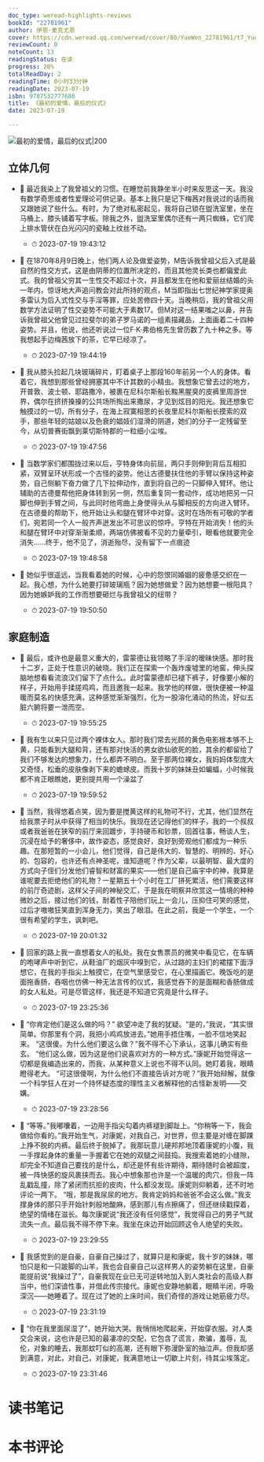 ```yaml
---
doc_type: weread-highlights-reviews
bookId: "22781961"
author: 伊恩·麦克尤恩
cover: https://cdn.weread.qq.com/weread/cover/80/YueWen_22781961/t7_YueWen_22781961.jpg
reviewCount: 0
noteCount: 13
readingStatus: 在读
progress: 28%
totalReadDay: 2
readingTime: 0小时33分钟
readingDate: 2023-07-19
isbn: 9787532777686
title: 《最初的爱情，最后的仪式》
date: 2023-07-19

---
```


![ 最初的爱情，最后的仪式|200](https://cdn.weread.qq.com/weread/cover/80/YueWen_22781961/t7_YueWen_22781961.jpg)


## 立体几何


- 📌 最近我染上了我曾祖父的习惯。在睡觉前我静坐半小时来反思这一天。我没有数学奇思或者性爱理论可供记录。基本上我只是记下梅茜对我说过的话而我又跟她说了些什么。有时，为了绝对私密起见，我将自己锁在盥洗室里，坐在马桶上，膝头铺着写字板。除我之外，盥洗室里偶尔还有一两只蜘蛛，它们爬上排水管伏在白光闪闪的瓷釉上纹丝不动。 
    - ⏱ 2023-07-19 19:43:12 

- 📌 在1870年8月9日晚上，他们两人论及做爱姿势，M告诉我曾祖父后入式是最自然的性交方式，这是由阴蒂的位置所决定的，而且其他灵长类也都偏爱此式。我的曾祖父穷其一生性交不超过十次，并且都发生在他和爱丽丝结婚的头一年内，惊讶地大声追问教会对此所持的观点，M当即指出七世纪神学家提奥多雷认为后入式性交与手淫等罪，应处苦修四十天。当晚稍后，我的曾祖父用数学方法证明了性交姿势不可能大于素数17。但M对这一结果嗤之以鼻，并告诉我曾祖父他曾见过拉斐尔的弟子罗马诺的一组素描藏品，上面画着二十四种姿势。并且，他说，他还听说过一位F·K·弗伯格先生曾历数了九十种之多。等我想起手边梅茜放下的茶，它早已经凉了。 
    - ⏱ 2023-07-19 19:44:19 

- 📌 我从膝头捡起几块玻璃碎片，盯着桌子上那段160年前另一个人的身体。看着它，我想到那些曾经拥塞其中不计其数的小精虫。我想象它曾去过的地方，开普敦、波士顿、耶路撒冷，被裹在尼科尔斯船长黢黑腥臭的皮裤里周游世界，偶尔在挤挤搡搡的公共场所掏出来撒尿，才见到炫目的阳光。我还想象它触摸过的一切，所有分子，在海上寂寞相思的长夜里尼科尔斯船长摸索的双手，那些年轻的姑娘以及色衰的娼妓们湿滑的阴道，她们的分子一定残留至今，从切普赛街飘到莱切斯特郡的一粒细小尘埃。 
    - ⏱ 2023-07-19 19:47:56 

- 📌 当数学家们都围拢过来以后，亨特身体向前屈，两只手则伸到背后互相扣紧，双臂呈环状形成一个古怪的姿势。他让古德曼扶住他的手臂以保持这种姿势，自己侧躺下奋力做了几下拉伸动作，直到将自己的一只脚伸入臂环。他让辅助的古德曼帮他把身体转到另一侧，然后重复同一套动作，成功地把另一只脚也伸到手臂之间，与此同时他弯曲上身使得头从与脚相反的方向进入臂环。在古德曼的帮助下，他开始让头和腿在臂环中对穿。这时在场所有可敬的学者们，宛若同一个人一般齐声迸发出不可思议的惊呼。亨特在开始消失！他的头和腿在臂环中对穿渐渐柔顺，两端仿佛被看不见的力量牵引，眼看他就要完全消失……终于，他不见了，消逝殆尽，没有留下一点痕迹 
    - ⏱ 2023-07-19 19:48:58 

- 📌 她似乎很遥远，当我看着她的时候，心中的怨恨同婚姻的疲惫感交织在一起。我心想，为什么她要打碎玻璃瓶？因为她想做爱？因为她想要一根阳具？因为她嫉妒我的工作而想要砸烂与我曾祖父的纽带？ 
    - ⏱ 2023-07-19 19:50:50 
## 家庭制造


- 📌 最后，或许也是最意义重大的，雷蒙德让我领略了手淫的暧昧快感。那时我十二岁，正处于性意识的破晓。我们正在探索一个轰炸废墟里的地窖，伸头探脑地想看看流浪汉们留下了点什么。此时雷蒙德却已褪下裤子，好像要小解的样子，开始用手揉搓鸡鸡，而且邀我一起来。我学他的样做，很快便被一种温暖而莫名的快感充满，这种感觉渐渐强烈，化为一股溶化涌动的热流，好似五脏六腑将要一泄而空。 
    - ⏱ 2023-07-19 19:55:25 

- 📌 我有生以来只见过两个裸体女人。那时我们常去光顾的黄色电影根本够不上黄，只能看到大腿和背，还有那对快活的男女欲仙欲死的脸，其余的都留给了我们不够发达的想象力，什么都弄不明白。至于那两位裸女，我妈妈体型庞大又奇怪，松垂的皮肤像剥下来的蟾蜍皮。而我十岁的妹妹丑如蝙蝠，小时候我都不肯正眼瞧她，更别提共用一个澡盆了 
    - ⏱ 2023-07-19 19:59:52 

- 📌 当然，我得悠着点笑，因为要是搅黄这样的礼物可不行，尤其，他们显然在给我票子时从中获得了相当的快乐。我现在还记得他们的样子，我的一个叔叔或者我爸爸在狭窄的前厅来回踱步，手持硬币和钞票，回首往事，畅谈人生，沉浸在给予的奢侈中，故作姿态，感觉良好，良好到旁观他们都成为一种乐趣。在那短暂的一小会儿，他们觉得，自己是伟大的、智慧的、明辨的、好心的、包容的，也许还有点神圣呢，谁知道呢？作为父辈，以最明智、最大度的方式向子侄们分发他们睿智和财富的果实——他们是自己庙宇中的神，我算是谁呢要去拒绝他们的礼物？一星期五十个小时在工厂拼死累活，他们需要这样的前厅奇迹剧，这样父子间的神秘交汇，于是我在明察并欣赏这一情境的种种微妙之后，接过他们的钱，耐着性子陪他们玩上一会儿，压抑住可笑的感觉，过后才嗷嗷狂笑直到浑身无力，笑出了眼泪。在此之前，我是一个学生，一个很有希望的学生，讽刺吧。 
    - ⏱ 2023-07-19 20:01:32 

- 📌 回家的路上我一直想着女人的私处。我在女售票员的微笑中看见它，在车辆的咆哮声中听到它，从鞋油厂的烟灰中嗅到它，从过路的主妇们的裙摆下面浮想它，在我的手指尖上触摸它，在空气里感受它，在心里描画它。晚饭吃的是面拖香肠，吞咽也仿佛一种无法言传的仪式，我感觉吞下的是面糊和香肠做成的女人私处。可是尽管这样，我还是不知道它究竟是什么样子。 
    - ⏱ 2023-07-19 23:25:36 

- 📌 “你肯定他们是这么做的吗？”
欲望冲走了我的犹疑。“是的，”我说，“其实很简单。你那里有个洞，我把小鸡鸡放进去。”她用手捂住嘴，一脸不信地笑起来。
“这很傻。为什么他们要这么做？”我不得不心下承认，这事儿确实有些玄。
“他们这么做，因为这是他们说喜欢对方的一种方式。”康妮开始觉得这一切都是我编造出来的，而我，从某种意义上说也不得不认同。她盯着我，眼睛瞪得老大。
“可这很傻啊，为什么他们不直接告诉对方呢？”我开始辩解，就像一个科学狂人在对一个持怀疑态度的理性主义者解释他的古怪新发明——交媾。 
    - ⏱ 2023-07-19 23:28:56 

- 📌 “等等。”我嘟囔着，一边用手指尖勾着内裤褪到脚趾上。“你稍等一下，我会做给你看的。”我开始生气，对康妮，对我自己，对世界，但主要是对缠在脚踝上挣不脱的内裤。最后终于脱掉了。我那玩意儿硬邦邦地顶着康妮的小腹，我一手撑起身体的重量一手握着它在她的双腿之间鼓捣。我搜索着她的小缝隙，却完全不知道自己要找的是什么，却还是怀有些许期待，期待随时会被超度，被一阵快感的旋风裹挟而去。我心中想象那也许是一个温暖的肉穴，但我一阵乱戳乱撞，除了紧闭而抗拒的皮肉，什么都没发现。康妮则仰躺着，还不时地评论一两下。
“哦，那是我尿尿的地方。我肯定妈妈和爸爸不会这么做。”我支撑身体的那只手开始针刺般地酸麻，感到那儿有点擦痛了，但还继续戳探着，绝望的情绪在滋长。每次康妮说“我还没有任何感觉”，我觉得自己的男子气就流失一点。最后我不得不停下来。我坐在床边开始回顾这令人绝望的失败。 
    - ⏱ 2023-07-19 23:29:55 

- 📌 我感觉到的是自豪，自豪自己操过了，就算只是和康妮，我十岁的妹妹，哪怕只是和一只跛脚的山羊，我也会自豪自己以这样男人的姿势躺在这里，自豪能提前说“我操过了”，自豪我现在业已无可逆转地加入到人类社会的高级人群当中，他们深谙性事，并借此传宗接代。康妮也安静地躺着，眼睛半闭，呼吸深沉——她睡着了。现在过了她的上床时间，我们奇怪的游戏让她筋疲力尽。 
    - ⏱ 2023-07-19 23:31:19 

- 📌 “你在我里面尿湿了”，她开始大哭。我悄悄地爬起来，开始穿衣服。对人类交合来说，这也许是已知的最凄凉的交配，它包含了谎言，欺骗，羞辱，乱伦，对象的睡去，我那蚊叮似的高潮，还有眼下弥漫卧室的抽泣声。但我却感到满意，对此，对自己，对康妮，我满意地让一切歇上片刻，待其尘埃落定。 
    - ⏱ 2023-07-19 23:31:46 

# 读书笔记


# 本书评论
